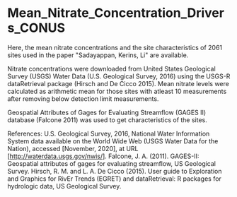 # Mean_Nitrate_Concentration_Drivers_CONUS

Here, the mean nitrate concentrations and the site characteristics of 2061 sites used in the paper "Sadayappan, Kerins, Li" are available.

Nitrate concentrations were downloaded from United States Geological Survey (USGS) Water Data (U.S. Geological Survey, 2016) using the USGS-R dataRetrieval package (Hirsch and De Cicco 2015). Mean nitrate levels were calculated as arithmetic mean for those sites with atleast 10 measurements after removing below detection limit measurements. 

Geospatial Attributes of Gages for Evaluating Streamflow (GAGES II) database (Falcone 2011) was used to get characteristics of the sites.

References:
U.S. Geological Survey, 2016, National Water Information System data available on the World Wide Web (USGS Water Data for the Nation), accessed [November, 2020], at URL [http://waterdata.usgs.gov/nwis/].
Falcone, J. A. (2011). GAGES-II: Geospatial attributes of gages for evaluating streamflow, US Geological Survey.
Hirsch, R. M. and L. A. De Cicco (2015). User guide to Exploration and Graphics for RivEr Trends (EGRET) and dataRetrieval: R packages for hydrologic data, US Geological Survey.

